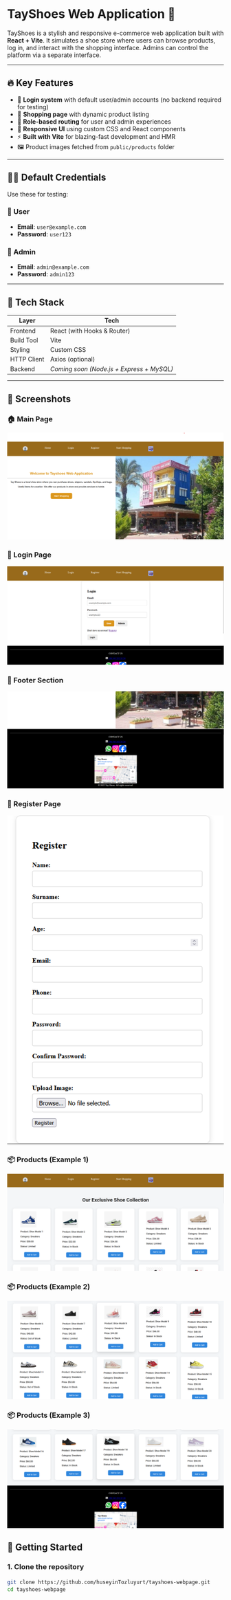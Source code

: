 # TayShoes Web Application 👟

TayShoes is a stylish and responsive e-commerce web application built with **React + Vite**. It simulates a shoe store where users can browse products, log in, and interact with the shopping interface. Admins can control the platform via a separate interface.

---

## 🔥 Key Features

- 🔐 **Login system** with default user/admin accounts (no backend required for testing)
- 🛒 **Shopping page** with dynamic product listing
- 👤 **Role-based routing** for user and admin experiences
- 🎨 **Responsive UI** using custom CSS and React components
- ⚡ **Built with Vite** for blazing-fast development and HMR
- 🖼️ Product images fetched from `public/products` folder

---

## 🧑‍💼 Default Credentials

Use these for testing:

### 👤 User
- **Email**: `user@example.com`
- **Password**: `user123`

### 👮 Admin
- **Email**: `admin@example.com`
- **Password**: `admin123`

---

## 🧰 Tech Stack

| Layer       | Tech            |
|-------------|-----------------|
| Frontend    | React (with Hooks & Router) |
| Build Tool  | Vite            |
| Styling     | Custom CSS      |
| HTTP Client | Axios (optional)|
| Backend     | *Coming soon (Node.js + Express + MySQL)* |

---
## 📸 Screenshots

### 🏠 Main Page
![Main Page](./screenshots/mainpage.png)

### 🔐 Login Page
![Login](./screenshots/login.png)

### 📄 Footer Section
![Footer](./screenshots/footer.png)

### 📝 Register Page
![Register](./screenshots/register.png)

### 📦 Products (Example 1)
![Products](./screenshots/products1.png)


### 📦 Products (Example 2)
![Products](./screenshots/products2.png)


### 📦 Products (Example 3)
![Products](./screenshots/products3.png)




## 🚀 Getting Started

### 1. Clone the repository

```bash
git clone https://github.com/huseyinTozluyurt/tayshoes-webpage.git
cd tayshoes-webpage




